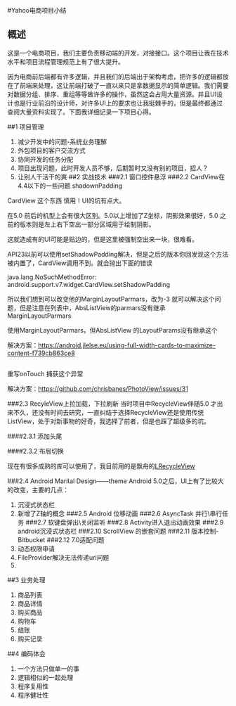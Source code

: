 #Yahoo电商项目小结

## 概述
这是一个电商项目，我们主要负责移动端的开发，对接接口。这个项目让我在技术水平和项目流程管理规范上有了很大提升。

因为电商前后端都有许多逻辑，并且我们的后端出于架构考虑，把许多的逻辑都放在了前端来处理，这让前端打破了一直以来只是拿数据显示的简单逻辑。我们需要对数据分组、排序、重组等等做许多的操作，虽然这会占用大量资源。并且UI设计也是行业前沿的设计师，对许多UI上的要求也让我挺棘手的，但是最终都通过查阅大量资料实现了。下面我详细记录一下项目心得。

##1 项目管理
1. 减少开发中的问题-系统业务理解
2. 外包项目的客户交流方式
3. 协同开发的任务分配
4. 项目出现问题，此时开发人员不够，后期暂时又没有别的项目，招人？
5. 让别人干活干的爽
##2 实战技术
###2.1 窗口控件悬浮
###2.2 CardView在4.4以下的一些问题 shadownPadding

CardView 这个东西 慎用！UI的坑有点大。

在5.0 前后的机型上会有很大区别。5.0以上增加了Z坐标，阴影效果很好，5.0 之前的版本则是左上右下空出一部分区域用于绘制阴影。

这就造成有的UI可能是贴边的，但是这里被强制空出来一块，很难看。

API23以前可以使用setShadowPadding解决，但是之后的版本你回发现这个方法被内置了，CardView调用不到。就会抛出下面的错误
 
java.lang.NoSuchMethodError: android.support.v7.widget.CardView.setShadowPadding

所以我们想到可以改变他的MarginLayoutParmars，改为-3 就可以解决这个问题，但是注意在列表中，AbsListView的parmars没有继承MarginLayoutParmars

使用MarginLayoutParmars，但AbsListView 的LayoutParams没有继承这个

解决方案：https://android.jlelse.eu/using-full-width-cards-to-maximize-content-f739cb863ce8
```                                                        java.lang.IllegalArgumentException: pointerIndex out of range
```

重写onTouch 捕获这个异常

解决方案：https://github.com/chrisbanes/PhotoView/issues/31

###2.3 RecyleView上拉加载，下拉刷新
当时项目中RecycleView伴随5.0 才出来不久，还没有时间去研究，一直纠结于选择RecycleView还是使用传统ListView，处于对新事物的好奇，我选择了前者，但是也踩了超级多的坑。

####2.3.1 添加头尾

####2.3.2 布局切换

现在有很多成熟的库可以使用了，我目前用的是飘舟的[LRecycleView](https://github.com/jdsjlzx/LRecyclerView)

###2.4 Android Marital Design——theme
Android 5.0之后，UI上有了比较大的改变，主要的几点：
1. 沉浸式状态栏
2. 新增了Z轴的概念
###2.5 Android 位移动画
###2.6 AsyncTask 并行\串行任务
###2.7 软键盘弹出\关闭监听
###2.8 Activity进入退出动画效果
###2.9 android沉浸式状态栏
###2.10 ScrollView 的嵌套问题
###2.11 版本控制-Bitbucket
###2.12 7.0适配问题
1. 动态权限申请
2. FileProvider解决无法传递uri问题
3.  
 
##3 业务处理
1. 商品列表
2. 商品详情
3. 购买商品
4. 购物车
5. 结账
6. 购买记录

##4 编码体会
1. 一个方法只做单一的事
2. 逻辑相似的一起处理
3. 程序复用性
4. 程序健壮性